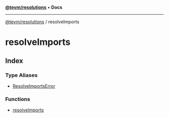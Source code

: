 [**@tevm/resolutions**](../README.md) • **Docs**

***

[@tevm/resolutions](../modules.md) / resolveImports

# resolveImports

## Index

### Type Aliases

- [ResolveImportsError](type-aliases/ResolveImportsError.md)

### Functions

- [resolveImports](functions/resolveImports.md)
